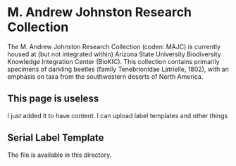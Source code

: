 # M. Andrew Johnston Research Collection

The M. Andrew Johnston Research Collection (coden: MAJC) is currently housed at (but not integrated within) Arizona State University Biodiversity Knowledge Integration Center (BioKIC). This collection contains primarily specimens of darkling beetles (family Tenebrionidae Latrielle, 1802), with an emphasis on taxa from the southwestern deserts of North America.

## This page is useless
I just added it to have content.  I can upload label templates and other things

## Serial Label Template
The file is available in this directory.
